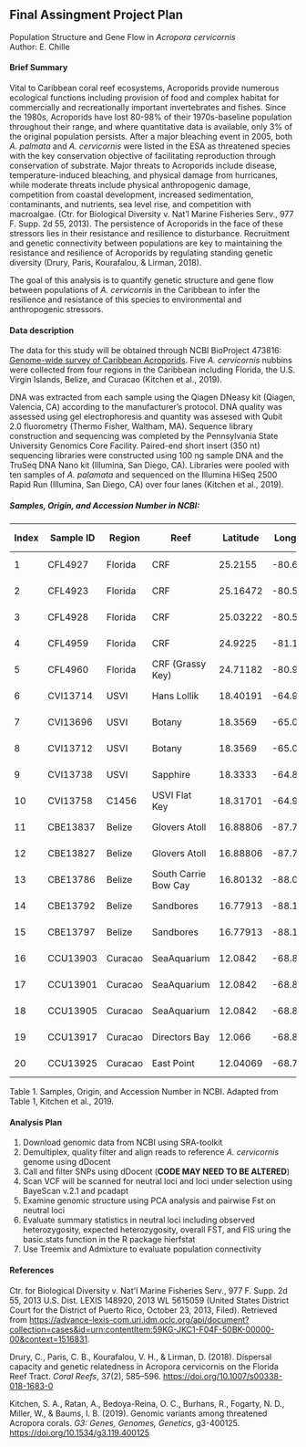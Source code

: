 ## Final Assingment Project Plan
Population Structure and Gene Flow in *Acropora cervicornis*  
Author: E. Chille  

#### Brief Summary
Vital to Caribbean coral reef ecosystems, Acroporids provide numerous ecological functions including provision of food and complex habitat for commercially and recreationally important invertebrates and fishes. Since the 1980s, Acroporids have lost 80-98% of their 1970s-baseline population throughout their range, and where quantitative data is available, only 3% of the original population persists. After a major bleaching event in 2005, both *A. palmata* and *A. cervicornis* were listed in the ESA as threatened species with the key conservation objective of facilitating reproduction through conservation of substrate. Major threats to Acroporids include disease, temperature-induced bleaching, and physical damage from hurricanes, while moderate threats include physical anthropogenic damage, competition from coastal development, increased sedimentation, contaminants, and nutrients, sea level rise, and competition with macroalgae.   (Ctr. for Biological Diversity v. Nat’l Marine Fisheries Serv., 977 F. Supp. 2d 55, 2013). The persistence of Acroporids in the face of these stressors lies in their resistance and
resilience to disturbance. Recruitment and genetic connectivity between populations are key to maintaining the resistance and resilience of Acroporids by regulating standing genetic diversity (Drury, Paris, Kourafalou, & Lirman, 2018).

The goal of this analysis is to quantify genetic structure and gene flow between populations of *A. cervicornis* in the Caribbean to infer the resilience and resistance of this species to environmental and anthropogenic stressors.

#### Data description
The data for this study will be obtained through NCBI BioProject 473816: [Genome-wide survey of Caribbean Acroporids](https://www.ncbi.nlm.nih.gov/bioproject?LinkName=sra_bioproject&from_uid=5628611). Five *A. cervicornis* nubbins were collected from four regions in the Caribbean including Florida, the U.S. Virgin Islands, Belize, and Curacao (Kitchen et al., 2019).

DNA was extracted from each sample using the Qiagen DNeasy kit (Qiagen, Valencia, CA) according to the manufacturer’s protocol. DNA quality was assessed using gel electrophoresis and quantity was assesed with Qubit 2.0 fluorometry (Thermo Fisher, Waltham, MA). Sequence library construction and sequencing was completed by the Pennsylvania State University Genomics Core Facility. Paired-end short insert (350 nt) sequencing libraries were constructed using 100 ng sample DNA and the TruSeq DNA Nano kit (Illumina, San Diego, CA). Libraries were pooled with ten samples of *A. palamata* and sequenced on the Illumina HiSeq 2500 Rapid Run (Illumina, San Diego, CA) over four lanes (Kitchen et al., 2019).

##### Samples, Origin, and Accession Number in NCBI:
|Index|Sample ID|Region|Reef|Latitude|Longitude|Collection Date|SRA Accession|
|---|---|---|---|---|---|---|---|
|1|CFL4927|Florida|CRF|25.2155|-80.60778|22-Nov-11|SRR7235993|
|2|CFL4923|Florida|CRF|25.16472|-80.59389|22-Nov-11|SRR7235994|
|3|CFL4928|Florida|CRF|25.03222|-80.50417|22-Nov-11|SRR7235992|
|4|CFL4959|Florida|CRF|24.9225|-81.12417|22-Nov-11|SRR7235991|
|5|CFL4960|Florida|CRF (Grassy Key)|24.71182|-80.94595|22-Nov-11|SRR7235990|
|6|CVI13714|USVI|Hans Lollik|18.40191|-64.9063|29-Oct-15|SRR7235998|
|7|CVI13696|USVI|Botany|18.3569|-65.03515|27-Oct-15|SRR7235989|
|8|CVI13712|USVI|Botany|18.3569|-65.03515|28-Oct-15|SRR7235999|
|9|CVI13738|USVI|Sapphire|18.3333|-64.8499|30-Oct-15|SRR7236021|
|10|CVI13758|C1456|USVI	Flat Key|18.31701|-64.9892|31-Oct-15|SRR7236022|
|11|CBE13837|Belize|Glovers Atoll|16.88806|-87.75973|8-Nov-15|SRR7236028|
|12|CBE13827|Belize|Glovers Atoll|16.88806|-87.75973|8-Nov-15|SRR7236033|
|13|CBE13786|Belize|South Carrie Bow Cay|16.80132|-88.0825|6-Nov-15|SRR7236032|
|14|CBE13792|Belize|Sandbores|16.77913|-88.11755|7-Nov-15|SRR7236031|
|15|CBE13797|Belize|Sandbores|16.77913|-88.11755|7-Nov-15|SRR7236034|
|16|CCU13903|Curacao|SeaAquarium|12.0842|-68.8966|2-Feb-16|SRR7236029|
|17|CCU13901|Curacao|SeaAquarium|12.0842|-68.8966|2-Feb-16|SRR7236030|
|18|CCU13905|Curacao|SeaAquarium|12.0842|-68.8966|2-Feb-16|SRR7236037|
|19|CCU13917|Curacao|Directors Bay|12.066|-68.85997|4-Feb-16|SRR7236036|
|20|CCU13925|Curacao|East Point|12.04069|-68.78301|5-Feb-16|SRR7235996|

Table 1. Samples, Origin, and Accession Number in NCBI. Adapted from Table 1, Kitchen et al., 2019.

#### Analysis Plan
1. Download genomic data from NCBI using SRA-toolkit
2. Demultiplex, quality filter and align reads to reference *A. cervicornis* genome using dDocent
3. Call and filter SNPs using dDocent (**CODE MAY NEED TO BE ALTERED**)
4. Scan VCF will be scanned for neutral loci and loci under selection using BayeScan v.2.1 and pcadapt
5. Examine genomic structure using PCA analysis and pairwise Fst on neutral loci
6. Evaluate summary statistics in neutral loci including observed heterozygosity, expected heterozygosity, overall FST, and FIS uring the basic.stats function in the R package hierfstat
7. Use Treemix and Admixture to evaluate population connectivity

#### References
Ctr. for Biological Diversity v. Nat'l Marine Fisheries Serv., 977 F. Supp. 2d 55, 2013 U.S. Dist. LEXIS 148920, 2013 WL 5615059 (United States District Court for the District of Puerto Rico, October 23, 2013, Filed). Retrieved from <https://advance-lexis-com.uri.idm.oclc.org/api/document?collection=cases&id=urn:contentItem:59KG-JKC1-F04F-50BK-00000-00&context=1516831>.

Drury, C., Paris, C. B., Kourafalou, V. H., & Lirman, D. (2018). Dispersal capacity and genetic relatedness in Acropora cervicornis on the Florida Reef Tract. *Coral Reefs*, 37(2), 585–596. <https://doi.org/10.1007/s00338-018-1683-0>


Kitchen, S. A., Ratan, A., Bedoya-Reina, O. C., Burhans, R., Fogarty, N. D., Miller, W., & Baums, I. B. (2019). Genomic variants among threatened Acropora corals. *G3: Genes, Genomes, Genetics*, g3-400125. <https://doi.org/10.1534/g3.119.400125>
